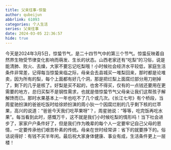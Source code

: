 ```yaml
---
title: 父亲往事-惊蛰
author: qubeijun
abbrlink: 61093
categories: 个人生活
series: 父亲往事
date: 2024-03-05 22:36:57
hide: true
---
```

今天是2024年3月5日，惊蛰节气，是二十四节气中的第三个节气。惊蛰反映着自然界生物受节律变化影响而萌发、生长的状态。山西老家还有“吃梨”的习俗，说是能清肺、败火、去燥，大家不要忘记吃梨哦！小时候社会经济水平较低，家庭生活条件非常差，记得每当惊蛰来临之际，母亲会去县城买一堆梨回来，那时都是论堆卖，因为所有的梨，每个上面都有好几个洞，那是把烂梨上面腐烂部分用刀剜掉了，剩下的几乎是核了。好梨是买不起的，也舍不得买，仅有的一点钱还要用在更需要的地方，总归买梨不是钢性需求，也就是借惊蛰节气父母亲让我们这帮孩子解解馋而已。那时水果基本上一年也吃不了几个或几次。《长江七号》有个桥段，当周星驰扮演的爸爸吃饭时给徐娇扮演的周小狄一个因腐烂削的几乎剩下核的烂苹果，高兴的说道：“爸爸今天我们吃苹果呀”？，周星驰说：“等等，吃完饭再吃水果”。每当看到此时，感慨万千，这不就是我们小时候吃梨的情形吗！当下社会进步了，家家户户条件好了，但是我们作为晚辈的每个人一定要牢记自己父母的恩情，一定要传𠄘他们艰苦朴素的传统。母亲在世时经常讲：省下的就要挣下的。俗话说得好：有钱不买半年闲。最后祝大家身体健康、事业有成，生活条件更上一层楼！